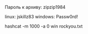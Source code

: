 Пароль к архиву: zipzip1984

linux: jskillz83
windows: Passw0rd!

hashcat -m 1000 -a 0 win rockyou.txt
